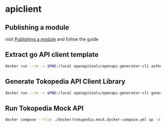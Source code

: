 # apiclient

## Publishing a module

visit [Publishing a module](https://go.dev/doc/modules/publishing) and follow the guide

## Extract go API client template

```sh
docker run --rm -v $PWD:/local openapitools/openapi-generator-cli author template -g go -o /local/template/go
```

## Generate Tokopedia API Client Library

```sh
docker run --rm -v $PWD:/local openapitools/openapi-generator-cli generate -i /local/oas/tokopedia.yml -g go -o /local/tokopedia -t /local/template/go-tokopedia --git-host github.com --git-user-id dhimas-sirclo --git-repo-id apiclient/tokopedia --package-name tokopedia --additional-properties=packageName=tokopedia,generateInterfaces=true,enumClassPrefix=true && cd tokopedia && go mod tidy && cd ..
```

## Run Tokopedia Mock API

```sh
docker compose --file ./docker/tokopedia.mock.docker-compose.yml up -d
```
